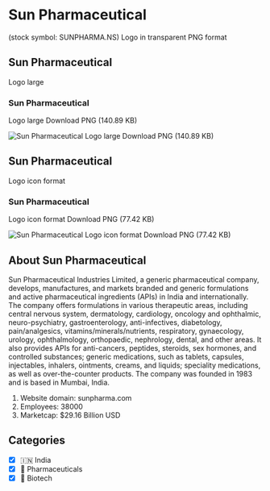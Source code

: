 # Sun Pharmaceutical
 (stock symbol: SUNPHARMA.NS) Logo in transparent PNG format

## Sun Pharmaceutical
 Logo large

### Sun Pharmaceutical
 Logo large Download PNG (140.89 KB)

![Sun Pharmaceutical
 Logo large Download PNG (140.89 KB)](/img/orig/SUNPHARMA.NS_BIG-64a44f48.png)

## Sun Pharmaceutical
 Logo icon format

### Sun Pharmaceutical
 Logo icon format Download PNG (77.42 KB)

![Sun Pharmaceutical
 Logo icon format Download PNG (77.42 KB)](/img/orig/SUNPHARMA.NS-b721761b.png)

## About Sun Pharmaceutical


Sun Pharmaceutical Industries Limited, a generic pharmaceutical company, develops, manufactures, and markets branded and generic formulations and active pharmaceutical ingredients (APIs) in India and internationally. The company offers formulations in various therapeutic areas, including central nervous system, dermatology, cardiology, oncology and ophthalmic, neuro-psychiatry, gastroenterology, anti-infectives, diabetology, pain/analgesics, vitamins/minerals/nutrients, respiratory, gynaecology, urology, ophthalmology, orthopaedic, nephrology, dental, and other areas. It also provides APIs for anti-cancers, peptides, steroids, sex hormones, and controlled substances; generic medications, such as tablets, capsules, injectables, inhalers, ointments, creams, and liquids; speciality medications, as well as over-the-counter products. The company was founded in 1983 and is based in Mumbai, India.

1. Website domain: sunpharma.com
2. Employees: 38000
3. Marketcap: $29.16 Billion USD


## Categories
- [x] 🇮🇳 India
- [x] 💊 Pharmaceuticals
- [x] 🧬 Biotech
